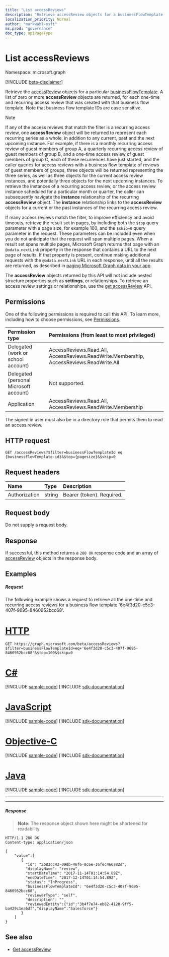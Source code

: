 ```yaml
---
title: "List accessReviews"
description: "Retrieve accessReview objects for a businessFlowTemplate."
localization_priority: Normal
author: "markwahl-msft"
ms.prod: "governance"
doc_type: apiPageType
---
```


# List accessReviews

Namespace: microsoft.graph

[!INCLUDE [beta-disclaimer](../../includes/beta-disclaimer.md)]

Retrieve the [accessReview](../resources/accessreview.md) objects for a particular [businessFlowTemplate](../resources/businessflowtemplate.md). A list of zero or more **accessReview** objects are returned, for each one-time and recurring access review that was created with that business flow template.  Note that business flow template IDs are case sensitive.

>[!NOTE]
> If any of the access reviews that match the filter is a recurring access review, one **accessReview** object will be returned to represent each recurring series as a whole, in addition to any current, past and the next upcoming instance. For example, if there is a monthly recurring access review of guest members of group A, a quarterly recurring access review of guest members of group B, and a one-time access review of guest members of group C, each of these recurrences have just started, and the caller queries for access reviews with a business flow template of reviews of guest members of groups, three objects will be returned representing the three series, as well as three objects for the current access review instances, and potentially three objects for the next upcoming instances. To retrieve the instances of a recurring access review, or the access review instance scheduled for a particular month or quarter, the caller can subsequently navigate the **instance** relationship of the recurring **accessReview** object. The **instance** relationship links to the **accessReview** objects for a current or the past instances of the recurring access review.

If many access reviews match the filter, to improve efficiency and avoid timeouts, retrieve the result set in pages, by including both the `$top` query parameter with a page size, for example 100, and the `$skip=0` query parameter in the request. These parameters can be included even when you do not anticipate that the request will span multiple pages. When a result set spans multiple pages, Microsoft Graph returns that page with an `@odata.nextLink` property in the response that contains a URL to the next page of results. If that property is present, continue making additional requests with the `@odata.nextLink` URL in each response, until all the results are returned, as described in [paging Microsoft Graph data in your app](/graph/paging.md).

The **accessReview** objects returned by this API will not include nested structure properties such as **settings**, or relationships.  To retrieve an access review settings or relationships, use the [get accessReview](accessreview-get.md) API.


## Permissions
One of the following permissions is required to call this API. To learn more, including how to choose permissions, see [Permissions](/graph/permissions-reference).

|Permission type                        | Permissions (from least to most privileged)              |
|:--------------------------------------|:---------------------------------------------------------|
|Delegated (work or school account)     | AccessReviews.Read.All, AccessReviews.ReadWrite.Membership, AccessReviews.ReadWrite.All  |
|Delegated (personal Microsoft account) | Not supported. |
|Application                            | AccessReviews.Read.All, AccessReviews.ReadWrite.Membership |

 The signed in user must also be in a directory role that permits them to read an access review.

## HTTP request
<!-- { "blockType": "ignored" } -->
```http
GET /accessReviews?$filter=businessFlowTemplateId eq {businessFlowTemplate-id}&$top={pagesize}&$skip=0
```
## Request headers
| Name         | Type        | Description |
|:-------------|:------------|:------------|
| Authorization | string | Bearer \{token\}. Required. |

## Request body
Do not supply a request body.

## Response
If successful, this method returns a `200 OK` response code and an array of [accessReview](../resources/accessreview.md) objects in the response body.

## Examples
##### Request
The following example shows a request to retrieve all the one-time and recurring access reviews for a business flow template '6e4f3d20-c5c3-407f-9695-8460952bcc68'.

# [HTTP](#tab/http)
<!-- {
  "blockType": "request",
  "name": "get_accessReviews"
}-->
```msgraph-interactive
GET https://graph.microsoft.com/beta/accessReviews?$filter=businessFlowTemplateId+eq+'6e4f3d20-c5c3-407f-9695-8460952bcc68'&$top=100&$skip=0
```
# [C#](#tab/csharp)
[!INCLUDE [sample-code](../includes/snippets/csharp/get-accessreviews-csharp-snippets.md)]
[!INCLUDE [sdk-documentation](../includes/snippets/snippets-sdk-documentation-link.md)]

# [JavaScript](#tab/javascript)
[!INCLUDE [sample-code](../includes/snippets/javascript/get-accessreviews-javascript-snippets.md)]
[!INCLUDE [sdk-documentation](../includes/snippets/snippets-sdk-documentation-link.md)]

# [Objective-C](#tab/objc)
[!INCLUDE [sample-code](../includes/snippets/objc/get-accessreviews-objc-snippets.md)]
[!INCLUDE [sdk-documentation](../includes/snippets/snippets-sdk-documentation-link.md)]

# [Java](#tab/java)
[!INCLUDE [sample-code](../includes/snippets/java/get-accessreviews-java-snippets.md)]
[!INCLUDE [sdk-documentation](../includes/snippets/snippets-sdk-documentation-link.md)]

---



---


##### Response
>**Note:** The response object shown here might be shortened for readability.
<!-- {
  "blockType": "response",
  "truncated": true,
  "@odata.type": "microsoft.graph.accessReview",
  "isCollection": "true"
} -->
```http
HTTP/1.1 200 OK
Content-type: application/json

{
    "value":[
       {
         "id": "2b83cc42-09db-46f6-8c6e-16fec466a82d",
         "displayName": "review",
         "startDateTime": "2017-11-14T01:14:54.89Z",
         "endDateTime": "2017-12-14T01:14:54.89Z",
         "status": "InProgress",
         "businessFlowTemplateId": "6e4f3d20-c5c3-407f-9695-8460952bcc68",
         "reviewerType": "self",
         "description": "",
         "reviewedEntity":{"id":"3b4f7e74-eb82-4120-9ff5-ba429c1ea6df","displayName":"Salesforce"}
       }
    ]
}
```

## See also

- [Get accessReview](accessreview-get.md)


<!--
{
  "type": "#page.annotation",
  "description": "Get accessReviews",
  "keywords": "",
  "section": "documentation",
  "tocPath": "",
  "suppressions": [
  ]
}
-->


